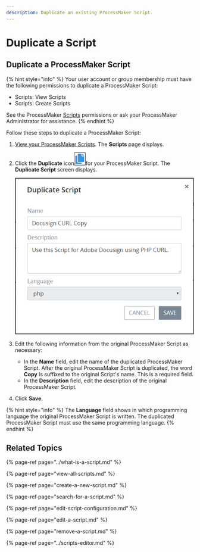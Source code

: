 ```yaml
---
description: Duplicate an existing ProcessMaker Script.
---
```


# Duplicate a Script

## Duplicate a ProcessMaker Script

{% hint style="info" %}
Your user account or group membership must have the following permissions to duplicate a ProcessMaker Script:

* Scripts: View Scripts
* Scripts: Create Scripts

See the ProcessMaker [Scripts](../../../processmaker-administration/permission-descriptions-for-users-and-groups.md#scripts) permissions or ask your ProcessMaker Administrator for assistance.
{% endhint %}

Follow these steps to duplicate a ProcessMaker Script:

1. [View your ProcessMaker Scripts](view-all-scripts.md). The **Scripts** page displays.
2. Click the **Duplicate** icon![](../../../.gitbook/assets/duplicate-script-processes.png)for your ProcessMaker Script. The **Duplicate Script** screen displays.  

   ![](../../../.gitbook/assets/duplicate-script-screen-processes.png)

3. Edit the following information from the original ProcessMaker Script as necessary:
   * In the **Name** field, edit the name of the duplicated ProcessMaker Script. After the original ProcessMaker Script is duplicated, the word **Copy** is suffixed to the original Script's name. This is a required field.
   * In the **Description** field, edit the description of the original ProcessMaker Script.
4. Click **Save**.

{% hint style="info" %}
The **Language** field shows in which programming language the original ProcessMaker Script is written. The duplicated ProcessMaker Script must use the same programming language.
{% endhint %}

## Related Topics

{% page-ref page="../what-is-a-script.md" %}

{% page-ref page="view-all-scripts.md" %}

{% page-ref page="create-a-new-script.md" %}

{% page-ref page="search-for-a-script.md" %}

{% page-ref page="edit-script-configuration.md" %}

{% page-ref page="edit-a-script.md" %}

{% page-ref page="remove-a-script.md" %}

{% page-ref page="../scripts-editor.md" %}

